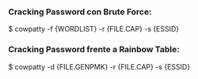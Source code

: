 ### Cracking Password con Brute Force:
$ cowpatty -f {WORDLIST} -r {FILE.CAP} -s {ESSID}
### Cracking Password frente a Rainbow Table:
$ cowpatty -d {FILE.GENPMK} -r {FILE.CAP} -s {ESSID}
